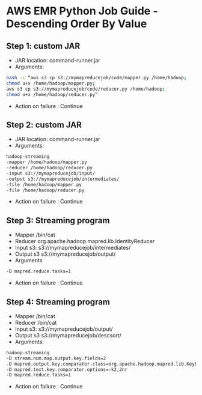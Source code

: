 # AWS EMR Python Job Guide - Descending Order By Value

## Step 1:  custom JAR
- JAR location: command-runner.jar
- Arguments: 
```bash
bash -c “aws s3 cp s3://mymapreducejob/code/mapper.py /home/hadoop;
chmod u+x /home/hadoop/mapper.py;
aws s3 cp s3://mymapreducejob/code/reducer.py /home/hadoop;
chmod u+x /home/hadoop/reducer.py”
```
- Action on failure : Continue

## Step 2: custom JAR
- JAR location: command-runner.jar
- Arguments: 
```bash
hadoop-streaming 
-mapper /home/hadoop/mapper.py
-reducer /home/hadoop/reducer.py
-input s3://mymapreducejob/input/
-output s3://mymapreducejob/intermediates/
-file /home/hadoop/mapper.py
-file /home/hadoop/reducer.py
```
- Action on failure : Continue

## Step 3: Streaming program
- Mapper /bin/cat
- Reducer org.apache.hadoop.mapred.lib.IdentityReducer
- Input s3: s3://mymapreducejob/intermediates/ 
- Output s3 s3://mymapreducejob/output/
- Arguments
```bash
-D mapred.reduce.tasks=1
```
- Action on failure : Continue

## Step 4: Streaming program
- Mapper /bin/cat
- Reducer /bin/cat
- Input s3: s3://mymapreducejob/output/ 
- Output s3 s3://mymapreducejob/descsort/
- Arguments:
```bash
hadoop-streaming 
-D stream.num.map.output.key.fields=2 
-D mapred.output.key.comparator.class=org.apache.hadoop.mapred.lib.KeyFieldBasedComparator 
-D mapred.text.key.comparator.options=-k2,2nr 
-D mapred.reduce.tasks=1
```
- Action on failure : Continue
